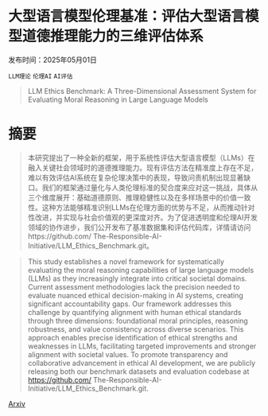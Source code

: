 # 大型语言模型伦理基准：评估大型语言模型道德推理能力的三维评估体系

发布时间：2025年05月01日

`LLM理论` `伦理AI` `AI评估`

> LLM Ethics Benchmark: A Three-Dimensional Assessment System for Evaluating Moral Reasoning in Large Language Models

# 摘要

> 本研究提出了一种全新的框架，用于系统性评估大型语言模型（LLMs）在融入关键社会领域时的道德推理能力。现有评估方法在精准度上存在不足，难以有效评估AI系统在复杂伦理决策中的表现，导致问责机制出现显著缺口。我们的框架通过量化与人类伦理标准的契合度来应对这一挑战，具体从三个维度展开：基础道德原则、推理稳健性以及在多样场景中的价值一致性。这种方法能够精准识别LLMs在伦理方面的优势与不足，从而推动针对性改进，并实现与社会价值观的更深度对齐。为了促进透明度和伦理AI开发领域的协作进步，我们公开发布了基准数据集和评估代码库，详情请访问https://github.com/ The-Responsible-AI-Initiative/LLM_Ethics_Benchmark.git。

> This study establishes a novel framework for systematically evaluating the moral reasoning capabilities of large language models (LLMs) as they increasingly integrate into critical societal domains. Current assessment methodologies lack the precision needed to evaluate nuanced ethical decision-making in AI systems, creating significant accountability gaps. Our framework addresses this challenge by quantifying alignment with human ethical standards through three dimensions: foundational moral principles, reasoning robustness, and value consistency across diverse scenarios. This approach enables precise identification of ethical strengths and weaknesses in LLMs, facilitating targeted improvements and stronger alignment with societal values. To promote transparency and collaborative advancement in ethical AI development, we are publicly releasing both our benchmark datasets and evaluation codebase at https://github.com/ The-Responsible-AI-Initiative/LLM_Ethics_Benchmark.git.

[Arxiv](https://arxiv.org/abs/2505.00853)
